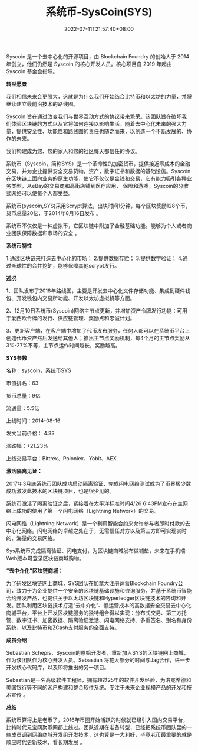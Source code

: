﻿---
weight: 
title: "系统币-SysCoin(SYS)"
description: "Syscoin 是一个去中心化的开源项目，由 Blockchain Foundry 的创始人于 2014 年创立，他们仍然是 Syscoin 的核心开发人员。核心项目自 2019 年起由 Syscoin 基金会指导。"
date: 2022-07-11T21:57:40+08:00
lastmod: 2022-07-11T16:45:40+08:00
draft: false
authors: ["yangsi"]
featuredImage: "xitongbi-syscoinsys.webp"
link: "https://syscoin.org/   https://baike.baidu.com/item/%E7%B3%BB%E7%BB%9F%E5%B8%81/22415355?fr=aladdin"
tags: ["数字代币","系统币-SysCoin(SYS)"]
categories: ["navigation"]
navigation: ["数字代币"]
lightgallery: true
toc: true
pinned: false
recommend: false
recommend1: false
---
Syscoin 是一个去中心化的开源项目，由 Blockchain Foundry 的创始人于 2014 年创立，他们仍然是 Syscoin 的核心开发人员。核心项目自 2019 年起由 Syscoin 基金会指导。

**转型愿景**

我们相信未来会更强大，这就是为什么我们开始结合比特币和以太坊的力量，并将继续建立最前沿技术的路线图。

Syscoin 旨在通过改变我们与世界互动方式的协议带来繁荣。该团队旨在破坏我们体验区块链的方式以及它将如何连接以影响生活。随着去中心化未来的强大力量，提供安全性、功能性和路线图的责任也随之而来，以创造一个不断发展的、协作的未来。

我们构建成为您、您的家人和您的社区每天都信任的协议。

系统币（Syscoin，简称SYS）是一个革命性的加密货币，提供接近零成本的金融交易，并为企业提供安全交易货物，资产，数字证书和数据的基础设施。Syscoin在区块链上面向业务的原生功能，使它不仅仅是金钱和交易，它有能力吸引各种业务类型，从eBay的交易商和高街店铺到医疗应用， 保险和游戏，Syscoin的分散式网络可以使每个人都受益。

系统币(syscoin,SYS)采用Scrypt算法，出块时间1分钟，每个区块奖励128个币，货币总量20亿，于2014年8月16日发布  。

系统币不仅仅是一种虚拟币，它区块链中附加了金融基础功能。能够为个人或者商业团队保障数据和市场的安全  。

**系统币特性**

1.通过区块链来打造去中心化的市场；
2.提供数据存贮；
3.提供数字验证；
4.通过全球性的合并挖矿，能够保障其他scrypt发行。

**近况**

1、团队发布了2018年路线图，主要是开发去中心化文件存储功能、集成到硬件钱包、开发钱包内交易所功能、开发以太坊虚拟机等方面。

2、12月10日系统币(Syscoin)网络主节点更新，并增加资产令牌发行功能：可用于爱西欧令牌的发行、供应链管理、奖励点和忠诚计划。

3、更新客户端，在客户端中增加了代币发布服务，任何人都可以在系统币平台上创造代币资产然后发送给其他人；推出主节点奖励机制，每4个月的主节点奖励从3%-27%不等，主节点运作时间越长，奖励越高。

**SYS参数**

名称：syscoin，系统币SYS

市值排名：63

货币总量：9亿

流通量：5.5亿

上线时间：2014-08-16

发文当前价格： 4.33

涨跌幅：+21.23%

上线交易平台：Bittrex、Poloniex、Yobit、AEX

**激活隔离见证：**

2017年3月底系统币团队成功启动隔离验证、完成闪电网络测试成为了币界极少数成功激发此技术的区块链项目，也是很少见的。

系统币激活了隔离验证之后，紧接着在太平洋标准时间4/26 6:43PM宣布在主网络上成功的使用了第一个闪电网络（Lightning Network）的交易。

闪电网络（Lightning Network）是一个利用智能合约来允许参与者即时付款的去中心化网络。闪电网络的卓越之处在于，无需信任对方以及第三方即可实现实时的、海量的交易网络。

Sys系统币完成隔离验证、闪电支付，为区块链商城发布做铺垫，未来在手机端Web版本可登录区块链商城购物。

**“去中介化”区块链商城：**

为了研发区块链网上商城，SYS团队在加拿大注册运营Blockchain Foundry公司，致力于为企业提供一个安全的区块链基础设施和咨询服务，并基于系统币智能合约开发产品，也提供关于以太坊区块链和Hyperledger区块链技术的咨询和开发。团队利用区块链技术打造“去中介化”、低运营成本的高数据安全交易去中心化商城平台，平台上开发区块链服务的独特组合得以实现：分布式交易、第三方托管、数字证书、加密数据、隔离验证激活、闪电网络支持、多重签名、别名和身份系统，以及比特币和ZCash支付服务的全面支持。

**成员介绍**

Sebastian Schepis，Syscoin的原始开发者，重新加入SYS的区块链网上商城，作为该团队作为核心开发人员。Sebastian 将花大部分的时间与Jag合作，进一步开发核心代码库，以及即将推出的另一项目。

Sebastian是一名高级软件工程师，拥有超过25年的软件开发经验，为洛克希德和美国银行等不同的客户构建和整合软件系统。专注于未来企业规模产品的开发和技术宣传  。

**总结**

系统币算得上是老币了，2016年币圈开始活跃的时候就已经引入国内交易平台，比特时代元宝网聚币网都上线过。团队近期在准备转型，已经把系统币团队里的一些成员调到网络商城开发组开发技术，这也算是一大利好，毕竟老币最重要的就是顺应时代更新技术，看长期发展  。